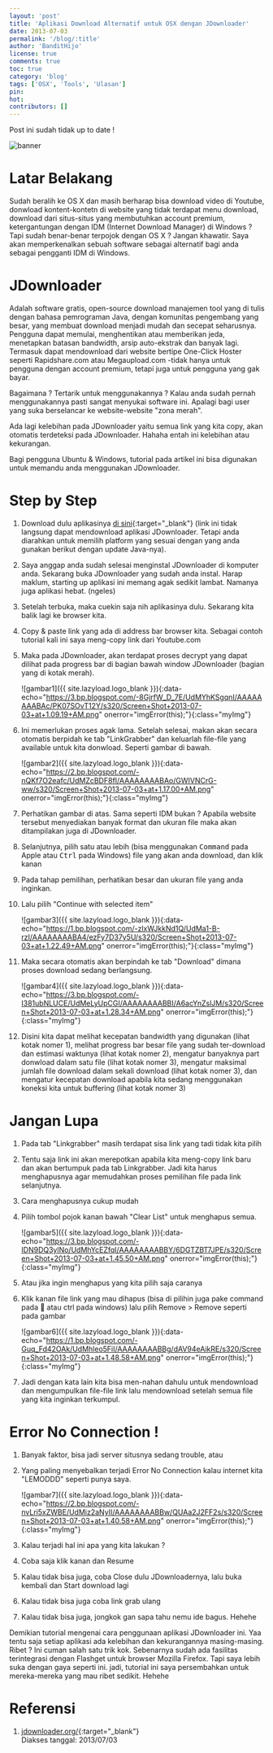 ```yaml
---
layout: 'post'
title: 'Aplikasi Download Alternatif untuk OSX dengan JDownloader'
date: 2013-07-03
permalink: '/blog/:title'
author: 'BanditHijo'
license: true
comments: true
toc: true
category: 'blog'
tags: ['OSX', 'Tools', 'Ulasan']
pin:
hot:
contributors: []
---
```


<p class="notif-post">Post ini sudah tidak up to date !</p>

<img class="post-body-img" src="{{ site.lazyload.logo_blank_banner }}" data-echo="https://3.bp.blogspot.com/-Rwnz4BKPMJA/UdMVgTfGWeI/AAAAAAAABAM/8QDqK8DfU08/s1600/Default+Header+Template+Post+10.jpg" onerror="imgError(this);" alt="banner">

# Latar Belakang
Sudah beralih ke OS X dan masih berharap bisa download video di Youtube, donwload kontent-kontetn di website yang tidak terdapat menu download, download dari situs-situs yang membutuhkan account premium, ketergantungan dengan IDM (Internet Download Manager) di Windows ? Tapi sudah benar-benar terpojok dengan OS X ? Jangan khawatir. Saya akan memperkenalkan sebuah software sebagai alternatif bagi anda sebagai pengganti IDM di Windows.

# JDownloader
Adalah software gratis, open-source download manajemen tool yang di tulis dengan bahasa pemrograman Java, dengan komunitas pengembang yang besar, yang membuat download menjadi mudah dan secepat seharusnya. Pengguna dapat memulai, menghentikan atau memberikan jeda, menetapkan batasan bandwidth, arsip auto-ekstrak dan banyak lagi. Termasuk dapat mendownload dari website bertipe One-Click Hoster seperti Rapidshare.com atau Megaupload.com -tidak hanya untuk pengguna dengan account premium, tetapi juga untuk pengguna yang gak bayar.

Bagaimana ? Tertarik untuk menggunakannya ? Kalau anda sudah pernah menggunakannya pasti sangat menyukai software ini. Apalagi bagi user yang suka berselancar ke website-website "zona merah".

Ada lagi kelebihan pada JDownloader yaitu semua link yang kita copy, akan otomatis terdeteksi pada JDownloader. Hahaha entah ini kelebihan atau kekurangan.

Bagi pengguna Ubuntu & Windows, tutorial pada artikel ini bisa digunakan untuk memandu anda menggunakan JDownloader.

# Step by Step
1. Download dulu aplikasinya [di sini](http://jdownloader.org/download/index){:target="_blank"} (link ini tidak langsung dapat mendownload aplikasi JDownloader. Tetapi anda diarahkan untuk memilih platform yang sesuai dengan yang anda gunakan berikut dengan update Java-nya).

2. Saya anggap anda sudah selesai menginstal JDownloader di komputer anda. Sekarang buka JDownloader yang sudah anda instal. Harap maklum, starting up aplikasi ini memang agak sedikit lambat. Namanya juga aplikasi hebat. (ngeles)

3. Setelah terbuka, maka cuekin saja nih aplikasinya dulu. Sekarang kita balik lagi ke browser kita.

4. Copy & paste link yang ada di address bar browser kita. Sebagai contoh tutorial kali ini saya meng-copy link dari Youtube.com

5. Maka pada JDownloader, akan terdapat proses decrypt yang dapat dilihat pada progress bar di bagian bawah window JDownloader (bagian yang di kotak merah).

    ![gambar1]({{ site.lazyload.logo_blank }}){:data-echo="https://3.bp.blogspot.com/-8GjrfW_D_7E/UdMYhKSgqnI/AAAAAAAABAc/PK07SOvT12Y/s320/Screen+Shot+2013-07-03+at+1.09.19+AM.png" onerror="imgError(this);"}{:class="myImg"}

6. Ini memerlukan proses agak lama. Setelah selesai, makan akan secara otomatis berpidah ke tab "LinkGrabber" dan keluarlah file-file yang available untuk kita donwload. Seperti gambar di bawah.

    ![gambar2]({{ site.lazyload.logo_blank }}){:data-echo="https://2.bp.blogspot.com/-nQKf7O2eafc/UdMZcBDF8fI/AAAAAAAABAo/GWIVNCrG-ww/s320/Screen+Shot+2013-07-03+at+1.17.00+AM.png" onerror="imgError(this);"}{:class="myImg"}

7. Perhatikan gambar di atas. Sama seperti IDM bukan ? Apabila website tersebut menyediakan banyak format dan ukuran file maka akan ditampilakan juga di JDownloader.

8. Selanjutnya, pilih satu atau lebih (bisa menggunakan <kbd>Command</kbd> pada Apple atau <kbd>Ctrl</kbd> pada Windows) file yang akan anda download, dan klik kanan

9. Pada tahap pemilihan, perhatikan besar dan ukuran file yang anda inginkan.

10. Lalu pilih "Continue with selected item"

    ![gambar3]({{ site.lazyload.logo_blank }}){:data-echo="https://1.bp.blogspot.com/-zlxWJkkNd1Q/UdMa1-B-rzI/AAAAAAAABA4/ezFy7D37y5U/s320/Screen+Shot+2013-07-03+at+1.22.49+AM.png" onerror="imgError(this);"}{:class="myImg"}

11. Maka secara otomatis akan berpindah ke tab "Download" dimana proses download sedang berlangsung.

    ![gambar4]({{ site.lazyload.logo_blank }}){:data-echo="https://3.bp.blogspot.com/-I381ubNLUCE/UdMeLyUpCGI/AAAAAAAABBI/A6acYnZslJM/s320/Screen+Shot+2013-07-03+at+1.28.34+AM.png" onerror="imgError(this);"}{:class="myImg"}

12. Disini kita dapat melihat kecepatan bandwidth yang digunakan (lihat kotak nomer 1), melihat progress bar besar file yang sudah ter-download dan estimasi waktunya (lihat kotak nomer 2), mengatur banyaknya part donwload dalam satu file (lihat kotak nomer 3), mengatur maksimal jumlah file download dalam sekali download (lihat kotak nomer 3), dan mengatur kecepatan download apabila kita sedang menggunakan koneksi kita untuk buffering (lihat kotak nomer 3)

# Jangan Lupa
1. Pada tab "Linkgrabber" masih terdapat sisa link yang tadi tidak kita pilih

2. Tentu saja link ini akan merepotkan apabila kita meng-copy link baru dan akan bertumpuk pada tab Linkgrabber. Jadi kita harus menghapusnya agar memudahkan proses pemilihan file pada link selanjutnya.

3. Cara menghapusnya cukup mudah

4. Pilih tombol pojok kanan bawah "Clear List" untuk menghapus semua.

    ![gambar5]({{ site.lazyload.logo_blank }}){:data-echo="https://3.bp.blogspot.com/-IDN9DQ3ylNo/UdMhYcEZfqI/AAAAAAAABBY/6DGTZBT7JPE/s320/Screen+Shot+2013-07-03+at+1.45.50+AM.png" onerror="imgError(this);"}{:class="myImg"}

5. Atau jika ingin menghapus yang kita pilih saja caranya

6. Klik kanan file link yang mau dihapus (bisa di pilihin juga pake command pada  atau ctrl pada windows) lalu pilih Remove > Remove seperti pada gambar

    ![gambar6]({{ site.lazyload.logo_blank }}){:data-echo="https://1.bp.blogspot.com/-Guq_Fd42OAk/UdMhleo5FiI/AAAAAAAABBg/dAV94eAikRE/s320/Screen+Shot+2013-07-03+at+1.48.58+AM.png" onerror="imgError(this);"}{:class="myImg"}

7. Jadi dengan kata lain kita bisa men-nahan dahulu untuk mendownload dan mengumpulkan file-file link lalu mendownload setelah semua file yang kita inginkan terkumpul.

# Error No Connection !
1. Banyak faktor, bisa jadi server situsnya sedang trouble, atau

2. Yang paling menyebalkan terjadi Error No Connection kalau internet kita "LEMODDD" seperti punya saya.

    ![gambar7]({{ site.lazyload.logo_blank }}){:data-echo="https://2.bp.blogspot.com/-nvLri5xZWBE/UdMiz2aNyII/AAAAAAAABBw/QUAa2J2FF2s/s320/Screen+Shot+2013-07-03+at+1.40.58+AM.png" onerror="imgError(this);"}{:class="myImg"}

3. Kalau terjadi hal ini apa yang kita lakukan ?

4. Coba saja klik kanan dan Resume

5. Kalau tidak bisa juga, coba Close dulu JDownloadernya, lalu buka kembali dan Start download lagi

6. Kalau tidak bisa juga coba link grab ulang

7. Kalau tidak bisa juga, jongkok gan sapa tahu nemu ide bagus. Hehehe

Demikian tutorial mengenai cara penggunaan aplikasi JDownloader ini. Yaa tentu saja setiap aplikasi ada kelebihan dan kekurangannya masing-masing. Ribet ? Ini cuman salah satu trik kok. Sebenarnya sudah ada fasilitas terintegrasi dengan Flashget untuk browser Mozilla Firefox. Tapi saya lebih suka dengan gaya seperti ini. jadi, tutorial ini saya persembahkan untuk mereka-mereka yang mau ribet sedikit. Hehehe

# Referensi
1. [jdownloader.org/](http://jdownloader.org/){:target="_blank"}
<br>Diakses tanggal: 2013/07/03
